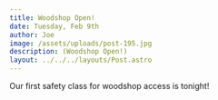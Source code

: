```yaml
---
title: Woodshop Open!
date: Tuesday, Feb 9th
author: Joe
image: /assets/uploads/post-195.jpg
description: (Woodshop Open!)
layout: ../../../layouts/Post.astro
---
```


Our first safety class for woodshop access is tonight!
